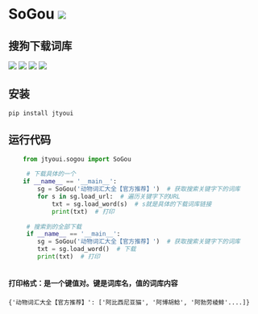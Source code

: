 # **SoGou** [![](https://github.com/zhangwei0530/logo/blob/master/logo/photolog.png)][1]


## 搜狗下载词库
[![](https://img.shields.io/badge/Python-3.6-green.svg)]()
[![](https://img.shields.io/badge/BlogWeb-Tyoui-bule.svg)][1]
[![](https://img.shields.io/badge/Email-jtyoui@qq.com-red.svg)]()
[![](https://img.shields.io/badge/项目-搜狗库爬取-black.svg)]()

## 安装
    pip install jtyoui

## 运行代码
```python
    from jtyoui.sogou import SoGou
    
     # 下载具体的一个
    if __name__ == '__main__':
        sg = SoGou('动物词汇大全【官方推荐】')  # 获取搜索关键字下的词库
        for s in sg.load_url:  # 遍历关键字下的URL
            txt = sg.load_word(s)  # s就是具体的下载词库链接
            print(txt)  # 打印
      
     # 搜索到的全部下载
     if __name__ == '__main__':
        sg = SoGou('动物词汇大全【官方推荐】')  # 获取搜索关键字下的词库
        txt = sg.load_word()  # 下载
        print(txt)  # 打印
        
```

#### 打印格式：是一个键值对。键是词库名，值的词库内容

    {'动物词汇大全【官方推荐】': ['阿比西尼亚猫', '阿博胡鲶', '阿勃劳棱鲱'....]}
    
    

[1]: https://www.jtyoui.com